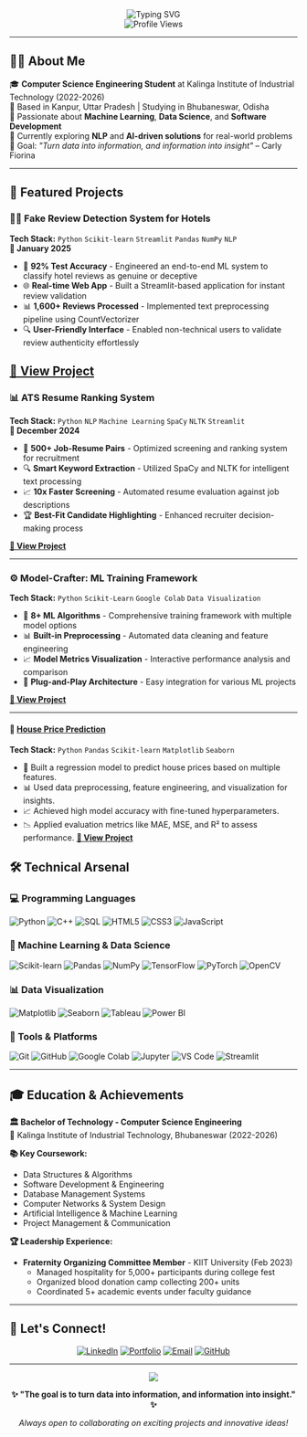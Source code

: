 <div align="center">
  <img src="https://readme-typing-svg.herokuapp.com/?lines=Hello!+I'm+Ujjwal+Mishra;Computer+Science+Student;Machine+Learning+Enthusiast;Software+Developer&font=Fira%20Code&center=true&width=380&height=50&duration=4000&pause=1000" alt="Typing SVG" />
</div>

<div align="center">
  <img src="https://komarev.com/ghpvc/?username=ujjwalmisra&color=blueviolet&style=for-the-badge" alt="Profile Views"/>
</div>

---

## 👨‍💻 About Me

🎓 **Computer Science Engineering Student** at Kalinga Institute of Industrial Technology (2022-2026)  
📍 Based in Kanpur, Uttar Pradesh | Studying in Bhubaneswar, Odisha  
🚀 Passionate about **Machine Learning**, **Data Science**, and **Software Development**  
🔬 Currently exploring **NLP** and **AI-driven solutions** for real-world problems  
🎯 Goal: *"Turn data into information, and information into insight"* – Carly Fiorina

---

## 🚀 Featured Projects

### 🕵️‍♂️ Fake Review Detection System for Hotels
**Tech Stack:** `Python` `Scikit-learn` `Streamlit` `Pandas` `NumPy` `NLP`  
**📅 January 2025**

- 🎯 **92% Test Accuracy** - Engineered an end-to-end ML system to classify hotel reviews as genuine or deceptive
- 🌐 **Real-time Web App** - Built a Streamlit-based application for instant review validation
- 📊 **1,600+ Reviews Processed** - Implemented text preprocessing pipeline using CountVectorizer
- 🔍 **User-Friendly Interface** - Enabled non-technical users to validate review authenticity effortlessly

**[🔗 View Project](https://github.com/UjjwalMisra/Fake_reviews_for_hotels)** 
---

### 📊 ATS Resume Ranking System
**Tech Stack:** `Python` `NLP` `Machine Learning` `SpaCy` `NLTK` `Streamlit`  
**📅 December 2024**

- 🎯 **500+ Job-Resume Pairs** - Optimized screening and ranking system for recruitment
- 🔍 **Smart Keyword Extraction** - Utilized SpaCy and NLTK for intelligent text processing  
- 📈 **10x Faster Screening** - Automated resume evaluation against job descriptions
- 🏆 **Best-Fit Candidate Highlighting** - Enhanced recruiter decision-making process

**[🔗 View Project](https://github.com/UjjwalMisra/ATS_project)** 

---

### ⚙️ Model-Crafter: ML Training Framework
**Tech Stack:** `Python` `Scikit-Learn` `Google Colab` `Data Visualization`

- 🤖 **8+ ML Algorithms** - Comprehensive training framework with multiple model options
- 📊 **Built-in Preprocessing** - Automated data cleaning and feature engineering
- 📈 **Model Metrics Visualization** - Interactive performance analysis and comparison
- 🔧 **Plug-and-Play Architecture** - Easy integration for various ML projects

**[🔗 View Project](https://github.com/UjjwalMisra/Model-Crafter)**

---

#### 🏡 [House Price Prediction](https://github.com/UjjwalMisra/house-price-prediction)  
**Tech Stack:** `Python` `Pandas` `Scikit-learn` `Matplotlib` `Seaborn`

- 🧠 Built a regression model to predict house prices based on multiple features.
- 📊 Used data preprocessing, feature engineering, and visualization for insights.
- 📈 Achieved high model accuracy with fine-tuned hyperparameters.
- 📉 Applied evaluation metrics like MAE, MSE, and R² to assess performance.
**[🔗 View Project](https://github.com/UjjwalMisra/house-price-prediction)**


## 🛠️ Technical Arsenal

### 💻 Programming Languages
![Python](https://img.shields.io/badge/Python-3776AB?style=for-the-badge&logo=python&logoColor=white)
![C++](https://img.shields.io/badge/C++-00599C?style=for-the-badge&logo=cplusplus&logoColor=white)
![SQL](https://img.shields.io/badge/SQL-336791?style=for-the-badge&logo=postgresql&logoColor=white)
![HTML5](https://img.shields.io/badge/HTML5-E34F26?style=for-the-badge&logo=html5&logoColor=white)
![CSS3](https://img.shields.io/badge/CSS3-1572B6?style=for-the-badge&logo=css3&logoColor=white)
![JavaScript](https://img.shields.io/badge/JavaScript-F7DF1E?style=for-the-badge&logo=javascript&logoColor=black)

### 🤖 Machine Learning & Data Science
![Scikit-learn](https://img.shields.io/badge/Scikit--learn-F7931E?style=for-the-badge&logo=scikit-learn&logoColor=white)
![Pandas](https://img.shields.io/badge/Pandas-150458?style=for-the-badge&logo=pandas&logoColor=white)
![NumPy](https://img.shields.io/badge/NumPy-013243?style=for-the-badge&logo=numpy&logoColor=white)
![TensorFlow](https://img.shields.io/badge/TensorFlow-FF6F00?style=for-the-badge&logo=tensorflow&logoColor=white)
![PyTorch](https://img.shields.io/badge/PyTorch-EE4C2C?style=for-the-badge&logo=pytorch&logoColor=white)
![OpenCV](https://img.shields.io/badge/OpenCV-27338e?style=for-the-badge&logo=OpenCV&logoColor=white)

### 📊 Data Visualization
![Matplotlib](https://img.shields.io/badge/Matplotlib-11557c?style=for-the-badge&logo=python&logoColor=white)
![Seaborn](https://img.shields.io/badge/Seaborn-3776AB?style=for-the-badge&logo=python&logoColor=white)
![Tableau](https://img.shields.io/badge/Tableau-E97627?style=for-the-badge&logo=tableau&logoColor=white)
![Power BI](https://img.shields.io/badge/Power_BI-F2C811?style=for-the-badge&logo=powerbi&logoColor=black)

### 🔧 Tools & Platforms
![Git](https://img.shields.io/badge/Git-F05032?style=for-the-badge&logo=git&logoColor=white)
![GitHub](https://img.shields.io/badge/GitHub-181717?style=for-the-badge&logo=github&logoColor=white)
![Google Colab](https://img.shields.io/badge/Google_Colab-F9AB00?style=for-the-badge&logo=googlecolab&logoColor=white)
![Jupyter](https://img.shields.io/badge/Jupyter-F37626?style=for-the-badge&logo=jupyter&logoColor=white)
![VS Code](https://img.shields.io/badge/VS_Code-007ACC?style=for-the-badge&logo=visualstudiocode&logoColor=white)
![Streamlit](https://img.shields.io/badge/Streamlit-FF4B4B?style=for-the-badge&logo=streamlit&logoColor=white)

---



## 🎓 Education & Achievements

**🏛️ Bachelor of Technology - Computer Science Engineering**  
📍 Kalinga Institute of Industrial Technology, Bhubaneswar (2022-2026)

**📚 Key Coursework:**
- Data Structures & Algorithms
- Software Development & Engineering  
- Database Management Systems
- Computer Networks & System Design
- Artificial Intelligence & Machine Learning
- Project Management & Communication

**🏆 Leadership Experience:**
- **Fraternity Organizing Committee Member** - KIIT University (Feb 2023)
  - Managed hospitality for 5,000+ participants during college fest
  - Organized blood donation camp collecting 200+ units
  - Coordinated 5+ academic events under faculty guidance

---

## 🤝 Let's Connect!

<div align="center">
  
[![LinkedIn](https://img.shields.io/badge/LinkedIn-0077B5?style=for-the-badge&logo=linkedin&logoColor=white)](https://linkedin.com/in/ujjwal-mishra-2a1b6522b)
[![Portfolio](https://img.shields.io/badge/Portfolio-FF5722?style=for-the-badge&logo=google-chrome&logoColor=white)](https://ujjwal-website.netlify.app)
[![Email](https://img.shields.io/badge/Email-D14836?style=for-the-badge&logo=gmail&logoColor=white)](mailto:ujjwalmishra1777@gmail.com)
[![GitHub](https://img.shields.io/badge/GitHub-181717?style=for-the-badge&logo=github&logoColor=white)](https://github.com/ujjwalmisra)

</div>

---

<div align="center">
  <img src="https://capsule-render.vercel.app/api?type=waving&color=gradient&height=100&section=footer"/>
  
  **✨ "The goal is to turn data into information, and information into insight." ✨**
  
  *Always open to collaborating on exciting projects and innovative ideas!*
</div>

